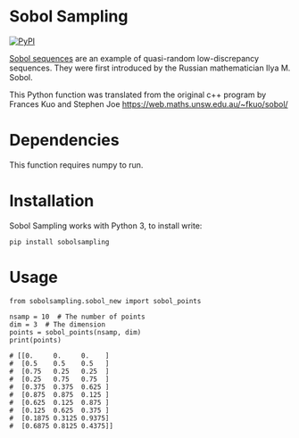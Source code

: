 Sobol Sampling
==========
[![PyPI](http://img.shields.io/pypi/v/sobolsampling.svg)](https://pypi.python.org/pypi/sobolsampling)

[Sobol sequences](https://en.wikipedia.org/wiki/Sobol_sequence) are an example of quasi-random low-discrepancy sequences. They were first introduced by the Russian mathematician Ilya M. Sobol.

This Python function was translated from the original c++ program by Frances Kuo and Stephen Joe https://web.maths.unsw.edu.au/~fkuo/sobol/

# Dependencies
This function requires numpy to run.

# Installation
Sobol Sampling works with Python 3, to install write:

```
pip install sobolsampling
```

# Usage
```{python}
from sobolsampling.sobol_new import sobol_points

nsamp = 10  # The number of points
dim = 3  # The dimension
points = sobol_points(nsamp, dim)
print(points)

# [[0.     0.     0.    ]
#  [0.5    0.5    0.5   ]
#  [0.75   0.25   0.25  ]
#  [0.25   0.75   0.75  ]
#  [0.375  0.375  0.625 ]
#  [0.875  0.875  0.125 ]
#  [0.625  0.125  0.875 ]
#  [0.125  0.625  0.375 ]
#  [0.1875 0.3125 0.9375]
#  [0.6875 0.8125 0.4375]]
```
